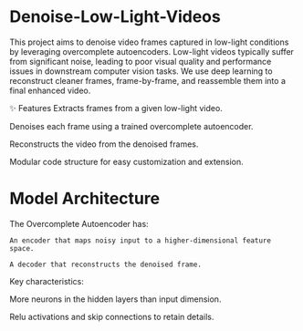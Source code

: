# Denoise-Low-Light-Videos
This project aims to denoise video frames captured in low-light conditions by leveraging overcomplete autoencoders. Low-light videos typically suffer from significant noise, leading to poor visual quality and performance issues in downstream computer vision tasks.
We use deep learning to reconstruct cleaner frames, frame-by-frame, and reassemble them into a final enhanced video.

✨ Features
Extracts frames from a given low-light video.

  Denoises each frame using a trained overcomplete autoencoder.

  Reconstructs the video from the denoised frames.

  Modular code structure for easy customization and extension.

# Model Architecture
  The Overcomplete Autoencoder has:

    An encoder that maps noisy input to a higher-dimensional feature space.

    A decoder that reconstructs the denoised frame.

Key characteristics:

  More neurons in the hidden layers than input dimension.

  Relu activations and skip connections to retain details.
